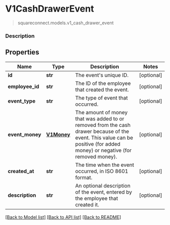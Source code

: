 # V1CashDrawerEvent
> squareconnect.models.v1_cash_drawer_event

### Description

## Properties
Name | Type | Description | Notes
------------ | ------------- | ------------- | -------------
**id** | **str** | The event&#39;s unique ID. | [optional] 
**employee_id** | **str** | The ID of the employee that created the event. | [optional] 
**event_type** | **str** | The type of event that occurred. | [optional] 
**event_money** | [**V1Money**](V1Money.md) | The amount of money that was added to or removed from the cash drawer because of the event. This value can be positive (for added money) or negative (for removed money). | [optional] 
**created_at** | **str** | The time when the event occurred, in ISO 8601 format. | [optional] 
**description** | **str** | An optional description of the event, entered by the employee that created it. | [optional] 

[[Back to Model list]](../README.md#documentation-for-models) [[Back to API list]](../README.md#documentation-for-api-endpoints) [[Back to README]](../README.md)


